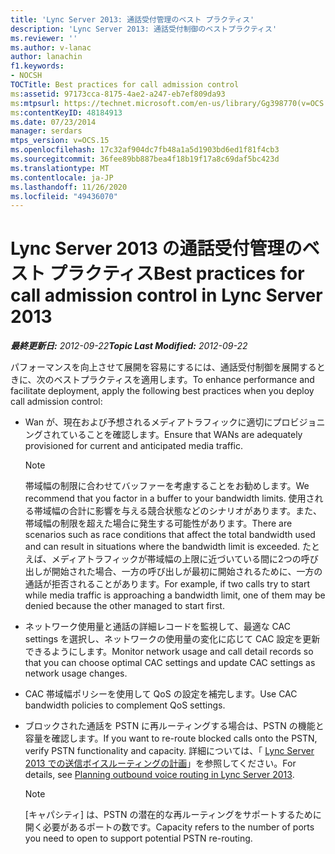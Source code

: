 ```yaml
---
title: 'Lync Server 2013: 通話受付管理のベスト プラクティス'
description: 'Lync Server 2013: 通話受付制御のベストプラクティス'
ms.reviewer: ''
ms.author: v-lanac
author: lanachin
f1.keywords:
- NOCSH
TOCTitle: Best practices for call admission control
ms:assetid: 97173cca-8175-4ae2-a247-eb7ef809da93
ms:mtpsurl: https://technet.microsoft.com/en-us/library/Gg398770(v=OCS.15)
ms:contentKeyID: 48184913
ms.date: 07/23/2014
manager: serdars
mtps_version: v=OCS.15
ms.openlocfilehash: 17c32af904dc7fb48a1a5d1903bd6ed1f81f4cb3
ms.sourcegitcommit: 36fee89bb887bea4f18b19f17a8c69daf5bc423d
ms.translationtype: MT
ms.contentlocale: ja-JP
ms.lasthandoff: 11/26/2020
ms.locfileid: "49436070"
---
```

# <a name="best-practices-for-call-admission-control-in-lync-server-2013"></a><span data-ttu-id="e18f1-103">Lync Server 2013 の通話受付管理のベスト プラクティス</span><span class="sxs-lookup"><span data-stu-id="e18f1-103">Best practices for call admission control in Lync Server 2013</span></span>

<div data-xmlns="http://www.w3.org/1999/xhtml">

<div class="topic" data-xmlns="http://www.w3.org/1999/xhtml" data-msxsl="urn:schemas-microsoft-com:xslt" data-cs="https://msdn.microsoft.com/">

<div data-asp="https://msdn2.microsoft.com/asp">



</div>

<div id="mainSection">

<div id="mainBody"><span data-ttu-id="e18f1-104">

<span> </span></span><span class="sxs-lookup"><span data-stu-id="e18f1-104">

<span> </span></span></span>

<span data-ttu-id="e18f1-105">_**最終更新日:** 2012-09-22_</span><span class="sxs-lookup"><span data-stu-id="e18f1-105">_**Topic Last Modified:** 2012-09-22_</span></span>

<span data-ttu-id="e18f1-106">パフォーマンスを向上させて展開を容易にするには、通話受付制御を展開するときに、次のベストプラクティスを適用します。</span><span class="sxs-lookup"><span data-stu-id="e18f1-106">To enhance performance and facilitate deployment, apply the following best practices when you deploy call admission control:</span></span>

  - <span data-ttu-id="e18f1-107">Wan が、現在および予想されるメディアトラフィックに適切にプロビジョニングされていることを確認します。</span><span class="sxs-lookup"><span data-stu-id="e18f1-107">Ensure that WANs are adequately provisioned for current and anticipated media traffic.</span></span>
    
    <div>
    

    > [!NOTE]  
    > <span data-ttu-id="e18f1-108">帯域幅の制限に合わせてバッファーを考慮することをお勧めします。</span><span class="sxs-lookup"><span data-stu-id="e18f1-108">We recommend that you factor in a buffer to your bandwidth limits.</span></span> <span data-ttu-id="e18f1-109">使用される帯域幅の合計に影響を与える競合状態などのシナリオがあります。また、帯域幅の制限を超えた場合に発生する可能性があります。</span><span class="sxs-lookup"><span data-stu-id="e18f1-109">There are scenarios such as race conditions that affect the total bandwidth used and can result in situations where the bandwidth limit is exceeded.</span></span> <span data-ttu-id="e18f1-110">たとえば、メディアトラフィックが帯域幅の上限に近づいている間に2つの呼び出しが開始された場合、一方の呼び出しが最初に開始されるために、一方の通話が拒否されることがあります。</span><span class="sxs-lookup"><span data-stu-id="e18f1-110">For example, if two calls try to start while media traffic is approaching a bandwidth limit, one of them may be denied because the other managed to start first.</span></span>

    
    </div>

  - <span data-ttu-id="e18f1-111">ネットワーク使用量と通話の詳細レコードを監視して、最適な CAC settings を選択し、ネットワークの使用量の変化に応じて CAC 設定を更新できるようにします。</span><span class="sxs-lookup"><span data-stu-id="e18f1-111">Monitor network usage and call detail records so that you can choose optimal CAC settings and update CAC settings as network usage changes.</span></span>

  - <span data-ttu-id="e18f1-112">CAC 帯域幅ポリシーを使用して QoS の設定を補完します。</span><span class="sxs-lookup"><span data-stu-id="e18f1-112">Use CAC bandwidth policies to complement QoS settings.</span></span>

  - <span data-ttu-id="e18f1-113">ブロックされた通話を PSTN に再ルーティングする場合は、PSTN の機能と容量を確認します。</span><span class="sxs-lookup"><span data-stu-id="e18f1-113">If you want to re-route blocked calls onto the PSTN, verify PSTN functionality and capacity.</span></span> <span data-ttu-id="e18f1-114">詳細については、「 [Lync Server 2013 での送信ボイスルーティングの計画](lync-server-2013-planning-outbound-voice-routing.md)」を参照してください。</span><span class="sxs-lookup"><span data-stu-id="e18f1-114">For details, see [Planning outbound voice routing in Lync Server 2013](lync-server-2013-planning-outbound-voice-routing.md).</span></span>
    
    <div>
    

    > [!NOTE]  
    > <span data-ttu-id="e18f1-115">[キャパシティ] は、PSTN の潜在的な再ルーティングをサポートするために開く必要があるポートの数です。</span><span class="sxs-lookup"><span data-stu-id="e18f1-115">Capacity refers to the number of ports you need to open to support potential PSTN re-routing.</span></span>

    
    <span data-ttu-id="e18f1-116"></div>

</div>

<span> </span>

</div>

</div>

</span><span class="sxs-lookup"><span data-stu-id="e18f1-116"></div>

</div>

<span> </span>

</div>

</div>

</span></span></div>

